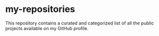 # my-repositories
This repository contains a curated and categorized list of all the public projects available on my GitHub profile.
